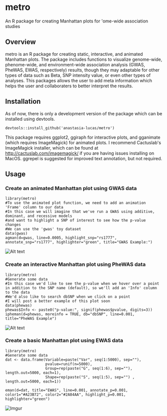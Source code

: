 # metro
An R package for creating Manhattan plots for 'ome-wide association studies

## Overview
metro is an R package for creating static, interactive, and animated Manhattan plots. The package includes functions to visualize genome-wide, phenome-wide, and environment-wide association analysis (GWAS, PheWAS, EWAS, respectively) results, though they may adaptable for other types of data such as Beta, SNP intensity value, or even other types of analyses. This packages allows the user to add meta information which helps the user and collaboraters to better interpret the results.

## Installation
As of now, there is only a development version of the package which can be installed using devtools.

```devtools::install_github('anastasia-lucas/metro')```

This package requires ggplot2, ggiraph for interactive plots, and gganimate (which requires ImageMagick) for animated plots. I recommend Cactuslab's ImageMagick installer, which can be found at http://cactuslab.com/imagemagick/ if you are having issues installing on MacOS. ggrepel is suggested for improved text annotation, but not required.

## Usage

### Create an animated Manhattan plot using GWAS data

```
library(metro)
#To use the animated plot function, we need to add an animation 'Frame' column to our data
#In this case we will imagine that we've run a GWAS using additive, dominant, and recessive models
#and want to highlight a SNP of interest to see how the p-value changes
#We can use the 'gwas' toy dataset
data(gwas)
agman(d=gwas, line=0.0005, highlight_snp="rs1777", annotate_snp="rs1777", highlighter="green", title="GWAS Example:")

```
![Alt text](https://media.giphy.com/media/29NkjfAPVVymh4Nlc0/giphy.gif)

### Create an interactive Manhattan plot using PheWAS data

```
library(metro)
#Generate some data
#In this case we'd like to see the p-value when we hover over a point in addition to the SNP name (default), so we'll add an 'Info' column to the data
#We'd also like to search dbSNP when we click on a point
#I will post a better example of this plot soon
data(phewas)
phewas$Info <- paste0("p-value:", signif(phewas$pvalue, digits=3))
ipheman(d=phewas, moreinfo = TRUE, db="dbSNP", line=0.001, title="PheWAS Example")
```
![Alt text](https://i.imgur.com/FFFPw32.png)

### Create a basic Manhattan plot using EWAS data

```
library(metro)
#Generate some data
dat <- data.frame(Variable=paste("Var", seq(1:5000), sep=""), 
                  pvalue=runif(n=5000), 
                  Group=rep(paste("G", seq(1:6), sep=""), length.out=5000, each=1),
                  Shape=rep(paste("S", seq(1:5), sep="") , length.out=5000, each=1))
                  
eman(d=dat, title="EWAS", line=0.001, annotate_p=0.001, color1="#A23B72", color2="#2A84AA", highlight_p=0.001, highlighter="green")
```

![Imgur](https://i.imgur.com/eSARizX.jpg)
